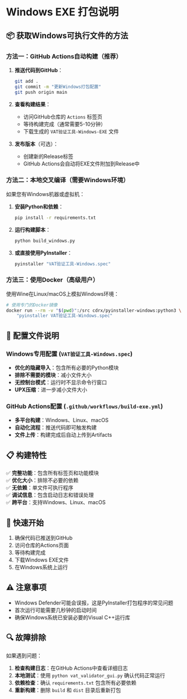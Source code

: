# Windows EXE 打包说明

## 📦 获取Windows可执行文件的方法

### 方法一：GitHub Actions自动构建（推荐）

1. **推送代码到GitHub**：
   ```bash
   git add .
   git commit -m "更新Windows打包配置"
   git push origin main
   ```

2. **查看构建结果**：
   - 访问GitHub仓库的 `Actions` 标签页
   - 等待构建完成（通常需要5-10分钟）
   - 下载生成的 `VAT验证工具-Windows-EXE` 文件

3. **发布版本**（可选）：
   - 创建新的Release标签
   - GitHub Actions会自动将EXE文件附加到Release中

### 方法二：本地交叉编译（需要Windows环境）

如果您有Windows机器或虚拟机：

1. **安装Python和依赖**：
   ```bash
   pip install -r requirements.txt
   ```

2. **运行构建脚本**：
   ```bash
   python build_windows.py
   ```

3. **或直接使用PyInstaller**：
   ```bash
   pyinstaller "VAT验证工具-Windows.spec"
   ```

### 方法三：使用Docker（高级用户）

使用Wine在Linux/macOS上模拟Windows环境：

```bash
# 使用专门的Docker镜像
docker run --rm -v "$(pwd)":/src cdrx/pyinstaller-windows:python3 \
    "pyinstaller VAT验证工具-Windows.spec"
```

## 🔧 配置文件说明

### Windows专用配置 (`VAT验证工具-Windows.spec`)

- **优化的隐藏导入**：包含所有必要的Python模块
- **排除不需要的模块**：减小文件大小
- **无控制台模式**：运行时不显示命令行窗口
- **UPX压缩**：进一步减小文件大小

### GitHub Actions配置 (`.github/workflows/build-exe.yml`)

- **多平台构建**：Windows、Linux、macOS
- **自动化流程**：推送代码即可触发构建
- **文件上传**：构建完成后自动上传到Artifacts

## 📋 构建特性

✅ **完整功能**：包含所有标签页和功能模块  
✅ **优化大小**：排除不必要的依赖  
✅ **无依赖**：单文件可执行程序  
✅ **调试信息**：包含启动日志和错误处理  
✅ **跨平台**：支持Windows、Linux、macOS  

## 🚀 快速开始

1. 确保代码已推送到GitHub
2. 访问仓库的Actions页面
3. 等待构建完成
4. 下载Windows EXE文件
5. 在Windows系统上运行

## ⚠️ 注意事项

- Windows Defender可能会误报，这是PyInstaller打包程序的常见问题
- 首次运行可能需要几秒钟的启动时间
- 确保Windows系统已安装必要的Visual C++运行库

## 🔍 故障排除

如果遇到问题：

1. **检查构建日志**：在GitHub Actions中查看详细日志
2. **本地测试**：使用 `python vat_validator_gui.py` 确认代码正常运行
3. **依赖检查**：确认 `requirements.txt` 包含所有必要依赖
4. **重新构建**：删除 `build` 和 `dist` 目录后重新打包